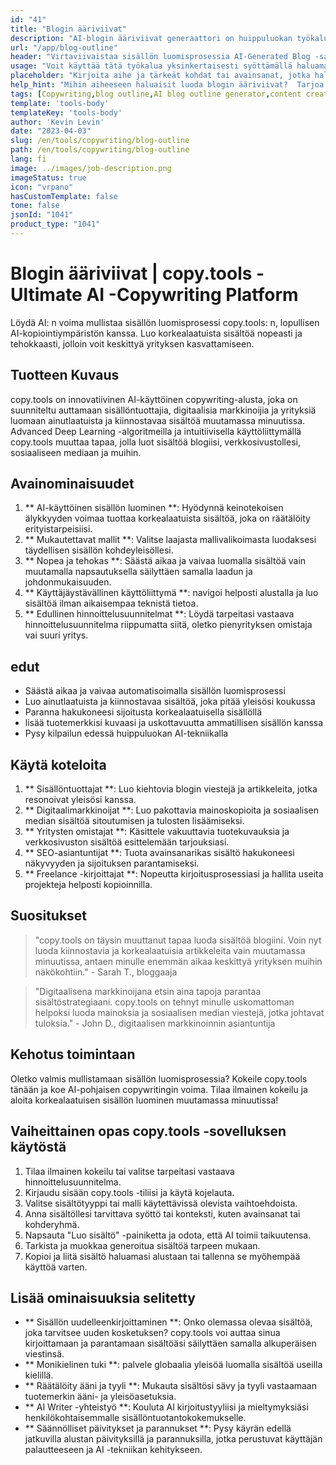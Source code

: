 ```yaml
---
id: "41"
title: "Blogin ääriviivat"
description: "AI-blogin ääriviivat generaattori on huippuluokan työkalu, joka hyödyntää keinotekoista älykkyyttä luodakseen hyvin jäsenneltyjä ja organisoituja blogia.  Tämä tehokas työkalu auttaa sinua säästämään aikaa ja vaivaa luomalla selkeät ääriviivat valitun aiheen tai avainsanojen perusteella, mikä helpottaa blogin kiinnostavan blogin sisällön suunnittelua ja kehittämistä."
url: "/app/blog-outline"
header: "Virtaviivaistaa sisällön luomisprosessia AI-Generated Blog -sarjalla."
usage: "Voit käyttää tätä työkalua yksinkertaisesti syöttämällä haluamasi aihe, avainsanat tai avainkohdat.  Tämä AI-käyttöinen generaattori luo sitten kattavan ja hyvin jäsennellyn blogin ääriviivat panoksesi perusteella."
placeholder: "Kirjoita aihe ja tärkeät kohdat tai avainsanat, jotka haluat sisällyttää ääriviivaan, esimerkiksi: \ n \ n Aihe: Jooga \ n \ n avainkohdat: \ n \ n1.  Parantaa joustavuutta \ n2.  Parantaa henkistä keskittymistä \ n3.  Vähentää stressiä \ n \ n avainsanat: jooga, joustavuus, henkinen tarkennus, stressin vähentäminen"
help_hint: "Mihin aiheeseen haluaisit luoda blogin ääriviivat?  Tarjoa joitain aiheeseen liittyviä avainsanoja tai avainkohtia ja AI tuottaa hyvin jäsennellyn blogin ääriviivat panoksesi perusteella.  On suositeltavaa luetella avainkohtia, jotka haluat kattaa blogiviestissä."
tags: [Copywriting,blog outline,AI blog outline generator,content creation]
template: 'tools-body'
templateKey: 'tools-body'
author: 'Kevin Levin'
date: "2023-04-03"
slug: /en/tools/copywriting/blog-outline
path: /en/tools/copywriting/blog-outline
lang: fi
image: ../images/job-description.png
imageStatus: true
icon: "vrpano"
hasCustomTemplate: false
tone: false
jsonId: "1041"
product_type: "1041"
---
```

# Blogin ääriviivat |  copy.tools - Ultimate AI -Copywriting Platform

Löydä AI: n voima mullistaa sisällön luomisprosessi copy.tools: n, lopullisen AI-kopiointiympäristön kanssa.  Luo korkealaatuista sisältöä nopeasti ja tehokkaasti, jolloin voit keskittyä yrityksen kasvattamiseen.

## Tuotteen Kuvaus

copy.tools on innovatiivinen AI-käyttöinen copywriting-alusta, joka on suunniteltu auttamaan sisällöntuottajia, digitaalisia markkinoijia ja yrityksiä luomaan ainutlaatuista ja kiinnostavaa sisältöä muutamassa minuutissa.  Advanced Deep Learning -algoritmeilla ja intuitiivisella käyttöliittymällä copy.tools muuttaa tapaa, jolla luot sisältöä blogiisi, verkkosivustollesi, sosiaaliseen mediaan ja muihin.

## Avainominaisuudet

1. ** AI-käyttöinen sisällön luominen **: Hyödynnä keinotekoisen älykkyyden voimaa tuottaa korkealaatuista sisältöä, joka on räätälöity erityistarpeisiisi.
 2. ** Mukautettavat mallit **: Valitse laajasta mallivalikoimasta luodaksesi täydellisen sisällön kohdeyleisöllesi.
 3. ** Nopea ja tehokas **: Säästä aikaa ja vaivaa luomalla sisältöä vain muutamalla napsautuksella säilyttäen samalla laadun ja johdonmukaisuuden.
 4. ** Käyttäjäystävällinen käyttöliittymä **: navigoi helposti alustalla ja luo sisältöä ilman aikaisempaa teknistä tietoa.
 5. ** Edullinen hinnoittelusuunnitelmat **: Löydä tarpeitasi vastaava hinnoittelusuunnitelma riippumatta siitä, oletko pienyrityksen omistaja vai suuri yritys.

## edut

- Säästä aikaa ja vaivaa automatisoimalla sisällön luomisprosessi
 - Luo ainutlaatuista ja kiinnostavaa sisältöä, joka pitää yleisösi koukussa
 - Paranna hakukoneesi sijoitusta korkealaatuisella sisällöllä
 - lisää tuotemerkkisi kuvaasi ja uskottavuutta ammatillisen sisällön kanssa
 - Pysy kilpailun edessä huippuluokan AI-tekniikalla

## Käytä koteloita

1. ** Sisällöntuottajat **: Luo kiehtovia blogin viestejä ja artikkeleita, jotka resonoivat yleisösi kanssa.
 2. ** Digitaalimarkkinoijat **: Luo pakottavia mainoskopioita ja sosiaalisen median sisältöä sitoutumisen ja tulosten lisäämiseksi.
 3. ** Yritysten omistajat **: Käsittele vakuuttavia tuotekuvauksia ja verkkosivuston sisältöä esittelemään tarjouksiasi.
 4. ** SEO-asiantuntijat **: Tuota avainsanarikas sisältö hakukoneesi näkyvyyden ja sijoituksen parantamiseksi.
 5. ** Freelance -kirjoittajat **: Nopeutta kirjoitusprosessiasi ja hallita useita projekteja helposti kopioinnilla.

## Suositukset

> "copy.tools on täysin muuttanut tapaa luoda sisältöä blogiini. Voin nyt luoda kiinnostavia ja korkealaatuisia artikkeleita vain muutamassa minuutissa, antaen minulle enemmän aikaa keskittyä yrityksen muihin näkökohtiin."  - Sarah T., bloggaaja

> "Digitaalisena markkinoijana etsin aina tapoja parantaa sisältöstrategiaani. copy.tools on tehnyt minulle uskomattoman helpoksi luoda mainoksia ja sosiaalisen median viestejä, jotka johtavat tuloksia."  - John D., digitaalisen markkinoinnin asiantuntija

## Kehotus toimintaan

Oletko valmis mullistamaan sisällön luomisprosessia?  Kokeile copy.tools tänään ja koe AI-pohjaisen copywritingin voima.  Tilaa ilmainen kokeilu ja aloita korkealaatuisen sisällön luominen muutamassa minuutissa!

## Vaiheittainen opas copy.tools -sovelluksen käytöstä

1. Tilaa ilmainen kokeilu tai valitse tarpeitasi vastaava hinnoittelusuunnitelma.
 2. Kirjaudu sisään copy.tools -tiliisi ja käytä kojelauta.
 3. Valitse sisältötyyppi tai malli käytettävissä olevista vaihtoehdoista.
 4. Anna sisältöllesi tarvittava syöttö tai konteksti, kuten avainsanat tai kohderyhmä.
 5. Napsauta "Luo sisältö" -painiketta ja odota, että AI toimii taikuutensa.
 6. Tarkista ja muokkaa generoitua sisältöä tarpeen mukaan.
 7. Kopioi ja liitä sisältö haluamasi alustaan ​​tai tallenna se myöhempää käyttöä varten.

## Lisää ominaisuuksia selitetty

- ** Sisällön uudelleenkirjoittaminen **: Onko olemassa olevaa sisältöä, joka tarvitsee uuden kosketuksen?  copy.tools voi auttaa sinua kirjoittamaan ja parantamaan sisältöäsi säilyttäen samalla alkuperäisen viestinsä.
 - ** Monikielinen tuki **: palvele globaalia yleisöä luomalla sisältöä useilla kielillä.
 - ** Räätälöity ääni ja tyyli **: Mukauta sisältösi sävy ja tyyli vastaamaan tuotemerkin ääni- ja yleisöasetuksia.
 - ** AI Writer -yhteistyö **: Kouluta AI kirjoitustyyliisi ja mieltymyksiäsi henkilökohtaisemmalle sisällöntuotantokokemukselle.
 - ** Säännölliset päivitykset ja parannukset **: Pysy käyrän edellä jatkuvilla alustan päivityksillä ja parannuksilla, jotka perustuvat käyttäjän palautteeseen ja AI -tekniikan kehitykseen.
